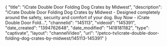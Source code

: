 {
    "title": "iCrate Double Door Folding Dog Crates by Midwest",
    "description": "iCrate Double Door Folding Dog Crates by Midwest - Designed completely around the safety, security and comfort of your dog. Buy Now - iCrate Double Door Fold...",
    "channelid": "145113",
    "videoid": "145391",
    "date_created": "1394762648",
    "date_modified": "1418181182",
    "type": "captivate",
    "layout": "channelVideo",
    "url": "\/petco-tv\/icrate-double-door-folding-dog-crates-by-midwest\/145113-145391"
}